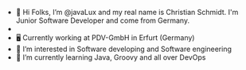 - 🤟 Hi Folks, I’m @javaLux and my real name is Christian Schmidt. I'm Junior Software Developer and come from Germany.
- 
- 🖥️ Currently working at PDV-GmbH in Erfurt (Germany)
- 👀 I’m interested in Software developing and Software engineering
- 🌱 I’m currently learning Java, Groovy and all over DevOps

<!---
javaLux/javaLux is a ✨ special ✨ repository because its `README.md` (this file) appears on your GitHub profile.
You can click the Preview link to take a look at your changes.
--->
